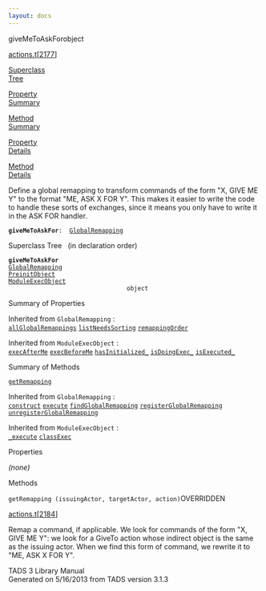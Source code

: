 ```yaml
---
layout: docs
---
```

<span class="title">giveMeToAskFor</span><span class="type">object</span>

[actions.t](../file/actions.t.html)\[[2177](../source/actions.t.html#2177)\]

[Superclass  
Tree](#_SuperClassTree_)

[Property  
Summary](#_PropSummary_)

[Method  
Summary](#_MethodSummary_)

[Property  
Details](#_Properties_)

[Method  
Details](#_Methods_)



Define a global remapping to transform commands of the form "X, GIVE ME
Y" to the format "ME, ASK X FOR Y". This makes it easier to write the
code to handle these sorts of exchanges, since it means you only have to
write it in the ASK FOR handler.

**`giveMeToAskFor`**` :   `[`GlobalRemapping`](../object/GlobalRemapping.html)



<span id="_SuperClassTree_"></span>



<span class="hdln">Superclass Tree</span>   (in declaration order)



**`giveMeToAskFor`**  
[`GlobalRemapping`](../object/GlobalRemapping.html)  
[`PreinitObject`](../object/PreinitObject.html)  
[`ModuleExecObject`](../object/ModuleExecObject.html)  
`                                 object`  
<span id="_PropSummary_"></span>



<span class="hdln">Summary of Properties</span>  





Inherited from `GlobalRemapping` :  
[`allGlobalRemappings`](../object/GlobalRemapping.html#allGlobalRemappings) [`listNeedsSorting`](../object/GlobalRemapping.html#listNeedsSorting) [`remappingOrder`](../object/GlobalRemapping.html#remappingOrder)



Inherited from `ModuleExecObject` :  
[`execAfterMe`](../object/ModuleExecObject.html#execAfterMe) [`execBeforeMe`](../object/ModuleExecObject.html#execBeforeMe) [`hasInitialized_`](../object/ModuleExecObject.html#hasInitialized_) [`isDoingExec_`](../object/ModuleExecObject.html#isDoingExec_) [`isExecuted_`](../object/ModuleExecObject.html#isExecuted_)

<span id="_MethodSummary_"></span>



<span class="hdln">Summary of Methods</span>  



[`getRemapping`](#getRemapping)

Inherited from `GlobalRemapping` :  
[`construct`](../object/GlobalRemapping.html#construct) [`execute`](../object/GlobalRemapping.html#execute) [`findGlobalRemapping`](../object/GlobalRemapping.html#findGlobalRemapping) [`registerGlobalRemapping`](../object/GlobalRemapping.html#registerGlobalRemapping) [`unregisterGlobalRemapping`](../object/GlobalRemapping.html#unregisterGlobalRemapping)



Inherited from `ModuleExecObject` :  
[`_execute`](../object/ModuleExecObject.html#_execute) [`classExec`](../object/ModuleExecObject.html#classExec)

<span id="_Properties_"></span>



<span class="hdln">Properties</span>  



*(none)* <span id="_Methods_"></span>



<span class="hdln">Methods</span>  



<span id="getRemapping"></span>

`getRemapping (issuingActor, targetActor, action)`<span class="rem">OVERRIDDEN</span>

[actions.t](../file/actions.t.html)\[[2184](../source/actions.t.html#2184)\]



Remap a command, if applicable. We look for commands of the form "X,
GIVE ME Y": we look for a GiveTo action whose indirect object is the
same as the issuing actor. When we find this form of command, we rewrite
it to "ME, ASK X FOR Y".





TADS 3 Library Manual  
Generated on 5/16/2013 from TADS version 3.1.3


